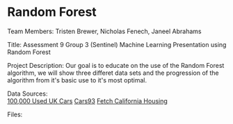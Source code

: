 # Random Forest

Team Members: Tristen Brewer, Nicholas Fenech, Janeel Abrahams

Title: Assessment 9 Group 3 (Sentinel) Machine Learning Presentation using Random Forest 

Project Description: Our goal is to educate on the use of the Random Forest algorithm, we will show three differet data sets and the progression of the algorithm from it's basic use to it's most optimal. 

Data Sources:  
   [100,000 Used UK Cars](https://www.kaggle.com/datasets/adityadesai13/used-car-dataset-ford-and-mercedes?select=audi.csv)
   [Cars93](https://www.kaggle.com/datasets/anand0427/cars93)
   [Fetch California Housing](https://scikit-learn.org/stable/modules/generated/sklearn.datasets.fetch_california_housing.html)


Files:
